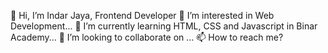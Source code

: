 👋 Hi, I’m Indar Jaya, Frontend Developer
👀 I’m interested in Web Development...
🌱 I’m currently learning HTML, CSS and Javascript in Binar Academy...
💞️ I’m looking to collaborate on ...
📫 How to reach me?
